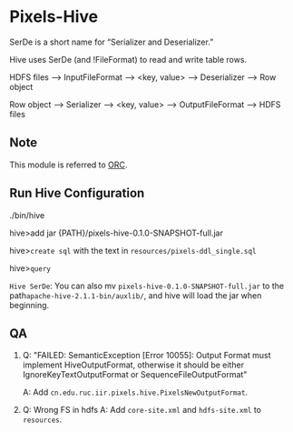 # Pixels-Hive
SerDe is a short name for “Serializer and Deserializer.”

Hive uses SerDe (and !FileFormat) to read and write table rows.

HDFS files –> InputFileFormat –> <key, value> –> Deserializer –> Row object

Row object –> Serializer –> <key, value> –> OutputFileFormat –> HDFS files

## Note
This module is referred to [ORC](https://github.com/apache/hive/blob/master/ql/src/java/org/apache/hadoop/hive/ql/io/orc/OrcSerde.java).

## Run Hive Configuration
./bin/hive

hive>add jar {PATH}/pixels-hive-0.1.0-SNAPSHOT-full.jar

hive>`create sql` with the text in `resources/pixels-ddl_single.sql`

hive>`query`

`Hive SerDe`: You can also mv `pixels-hive-0.1.0-SNAPSHOT-full.jar` to the path`apache-hive-2.1.1-bin/auxlib/`, and hive will load the jar when beginning.

## QA
1. Q: "FAILED: SemanticException [Error 10055]: Output Format must implement HiveOutputFormat, otherwise it should be either IgnoreKeyTextOutputFormat or SequenceFileOutputFormat"

   A: Add `cn.edu.ruc.iir.pixels.hive.PixelsNewOutputFormat`.
   
2. Q: Wrong FS in hdfs
   A: Add `core-site.xml` and `hdfs-site.xml` to `resources`.